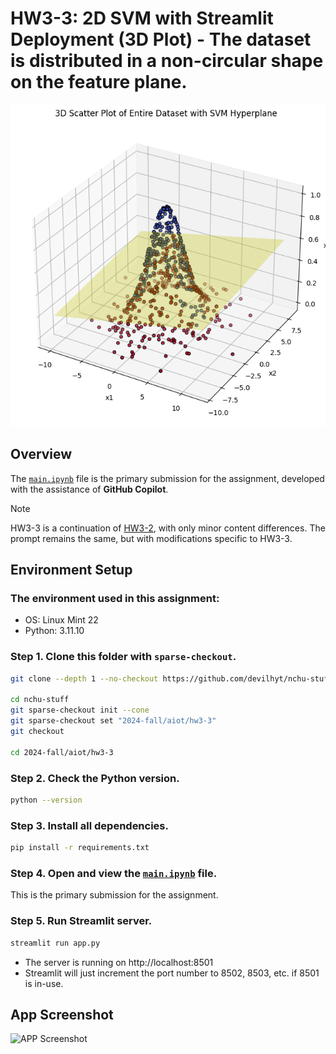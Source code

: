 # HW3-3: 2D SVM with Streamlit Deployment (3D Plot) - The dataset is distributed in a non-circular shape on the feature plane.

![SVM Hyperplane](image/svm-hyperplane.png)

## Overview

The [`main.ipynb`](main.ipynb) file is the primary submission for the assignment, developed with the assistance of **GitHub Copilot**.

> [!NOTE]
> HW3-3 is a continuation of [HW3-2](../hw3-2), with only minor content differences. The prompt remains the same, but with modifications specific to HW3-3.

## Environment Setup

### The environment used in this assignment:
  - OS: Linux Mint 22
  - Python: 3.11.10

### Step 1. Clone this folder with `sparse-checkout`.
  ```bash
  git clone --depth 1 --no-checkout https://github.com/devilhyt/nchu-stuff.git

  cd nchu-stuff
  git sparse-checkout init --cone
  git sparse-checkout set "2024-fall/aiot/hw3-3"
  git checkout
  
  cd 2024-fall/aiot/hw3-3
  ```

### Step 2. Check the Python version.
  ```bash
  python --version
  ```
### Step 3. Install all dependencies.
  ```bash
  pip install -r requirements.txt
  ```
### Step 4. Open and view the [`main.ipynb`](main.ipynb) file.
  This is the primary submission for the assignment.

### Step 5. Run Streamlit server.
  ```bash
  streamlit run app.py
  ```
  - The server is running on http://localhost:8501
  - Streamlit will just increment the port number to 8502, 8503, etc. if 8501 is in-use.

## App Screenshot
  ![APP Screenshot](image/app.png)